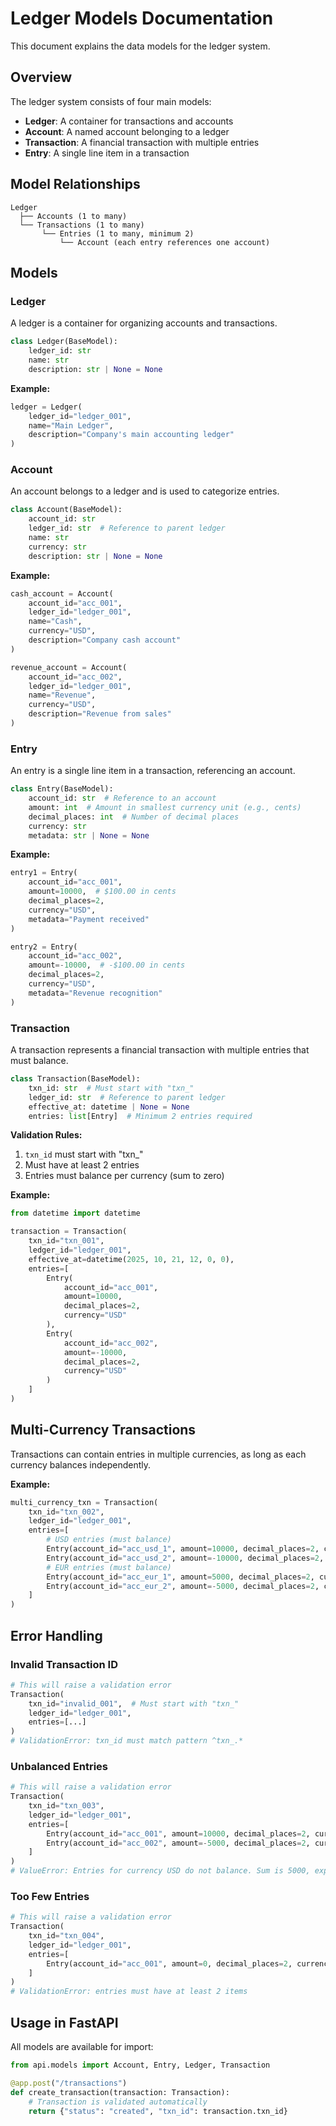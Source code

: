 # Ledger Models Documentation

This document explains the data models for the ledger system.

## Overview

The ledger system consists of four main models:
- **Ledger**: A container for transactions and accounts
- **Account**: A named account belonging to a ledger
- **Transaction**: A financial transaction with multiple entries
- **Entry**: A single line item in a transaction

## Model Relationships

```
Ledger
  ├── Accounts (1 to many)
  └── Transactions (1 to many)
       └── Entries (1 to many, minimum 2)
           └── Account (each entry references one account)
```

## Models

### Ledger

A ledger is a container for organizing accounts and transactions.

```python
class Ledger(BaseModel):
    ledger_id: str
    name: str
    description: str | None = None
```

**Example:**
```python
ledger = Ledger(
    ledger_id="ledger_001",
    name="Main Ledger",
    description="Company's main accounting ledger"
)
```

### Account

An account belongs to a ledger and is used to categorize entries.

```python
class Account(BaseModel):
    account_id: str
    ledger_id: str  # Reference to parent ledger
    name: str
    currency: str
    description: str | None = None
```

**Example:**
```python
cash_account = Account(
    account_id="acc_001",
    ledger_id="ledger_001",
    name="Cash",
    currency="USD",
    description="Company cash account"
)

revenue_account = Account(
    account_id="acc_002",
    ledger_id="ledger_001",
    name="Revenue",
    currency="USD",
    description="Revenue from sales"
)
```

### Entry

An entry is a single line item in a transaction, referencing an account.

```python
class Entry(BaseModel):
    account_id: str  # Reference to an account
    amount: int  # Amount in smallest currency unit (e.g., cents)
    decimal_places: int  # Number of decimal places
    currency: str
    metadata: str | None = None
```

**Example:**
```python
entry1 = Entry(
    account_id="acc_001",
    amount=10000,  # $100.00 in cents
    decimal_places=2,
    currency="USD",
    metadata="Payment received"
)

entry2 = Entry(
    account_id="acc_002",
    amount=-10000,  # -$100.00 in cents
    decimal_places=2,
    currency="USD",
    metadata="Revenue recognition"
)
```

### Transaction

A transaction represents a financial transaction with multiple entries that must balance.

```python
class Transaction(BaseModel):
    txn_id: str  # Must start with "txn_"
    ledger_id: str  # Reference to parent ledger
    effective_at: datetime | None = None
    entries: list[Entry]  # Minimum 2 entries required
```

**Validation Rules:**
1. `txn_id` must start with "txn_"
2. Must have at least 2 entries
3. Entries must balance per currency (sum to zero)

**Example:**
```python
from datetime import datetime

transaction = Transaction(
    txn_id="txn_001",
    ledger_id="ledger_001",
    effective_at=datetime(2025, 10, 21, 12, 0, 0),
    entries=[
        Entry(
            account_id="acc_001",
            amount=10000,
            decimal_places=2,
            currency="USD"
        ),
        Entry(
            account_id="acc_002",
            amount=-10000,
            decimal_places=2,
            currency="USD"
        )
    ]
)
```

## Multi-Currency Transactions

Transactions can contain entries in multiple currencies, as long as each currency balances independently.

**Example:**
```python
multi_currency_txn = Transaction(
    txn_id="txn_002",
    ledger_id="ledger_001",
    entries=[
        # USD entries (must balance)
        Entry(account_id="acc_usd_1", amount=10000, decimal_places=2, currency="USD"),
        Entry(account_id="acc_usd_2", amount=-10000, decimal_places=2, currency="USD"),
        # EUR entries (must balance)
        Entry(account_id="acc_eur_1", amount=5000, decimal_places=2, currency="EUR"),
        Entry(account_id="acc_eur_2", amount=-5000, decimal_places=2, currency="EUR"),
    ]
)
```

## Error Handling

### Invalid Transaction ID
```python
# This will raise a validation error
Transaction(
    txn_id="invalid_001",  # Must start with "txn_"
    ledger_id="ledger_001",
    entries=[...]
)
# ValidationError: txn_id must match pattern ^txn_.*
```

### Unbalanced Entries
```python
# This will raise a validation error
Transaction(
    txn_id="txn_003",
    ledger_id="ledger_001",
    entries=[
        Entry(account_id="acc_001", amount=10000, decimal_places=2, currency="USD"),
        Entry(account_id="acc_002", amount=-5000, decimal_places=2, currency="USD"),
    ]
)
# ValueError: Entries for currency USD do not balance. Sum is 5000, expected 0
```

### Too Few Entries
```python
# This will raise a validation error
Transaction(
    txn_id="txn_004",
    ledger_id="ledger_001",
    entries=[
        Entry(account_id="acc_001", amount=0, decimal_places=2, currency="USD"),
    ]
)
# ValidationError: entries must have at least 2 items
```

## Usage in FastAPI

All models are available for import:

```python
from api.models import Account, Entry, Ledger, Transaction

@app.post("/transactions")
def create_transaction(transaction: Transaction):
    # Transaction is validated automatically
    return {"status": "created", "txn_id": transaction.txn_id}
```
